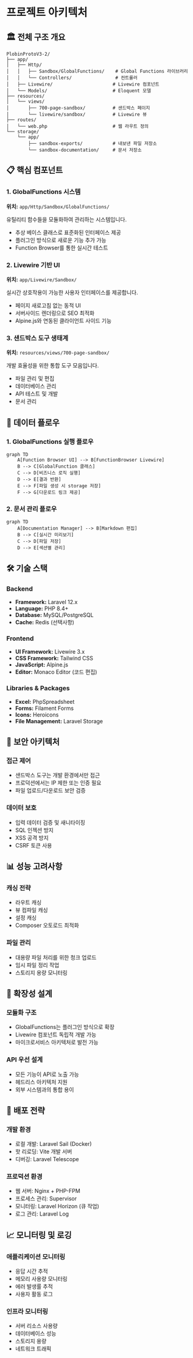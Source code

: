 # 프로젝트 아키텍처

## 🏛️ 전체 구조 개요

```
PlobinProtoV3-2/
├── app/
│   ├── Http/
│   │   ├── Sandbox/GlobalFunctions/    # Global Functions 라이브러리
│   │   └── Controllers/                # 컨트롤러
│   ├── Livewire/                      # Livewire 컴포넌트
│   └── Models/                        # Eloquent 모델
├── resources/
│   └── views/
│       ├── 700-page-sandbox/          # 샌드박스 페이지
│       └── livewire/sandbox/          # Livewire 뷰
├── routes/
│   └── web.php                        # 웹 라우트 정의
└── storage/
    └── app/
        ├── sandbox-exports/           # 내보낸 파일 저장소
        └── sandbox-documentation/     # 문서 저장소
```

## 📋 핵심 컴포넌트

### 1. GlobalFunctions 시스템
**위치:** `app/Http/Sandbox/GlobalFunctions/`

유틸리티 함수들을 모듈화하여 관리하는 시스템입니다.
- 추상 베이스 클래스로 표준화된 인터페이스 제공
- 플러그인 방식으로 새로운 기능 추가 가능
- Function Browser를 통한 실시간 테스트

### 2. Livewire 기반 UI
**위치:** `app/Livewire/Sandbox/`

실시간 상호작용이 가능한 사용자 인터페이스를 제공합니다.
- 페이지 새로고침 없는 동적 UI
- 서버사이드 렌더링으로 SEO 최적화
- Alpine.js와 연동된 클라이언트 사이드 기능

### 3. 샌드박스 도구 생태계
**위치:** `resources/views/700-page-sandbox/`

개발 효율성을 위한 통합 도구 모음입니다.
- 파일 관리 및 편집
- 데이터베이스 관리
- API 테스트 및 개발
- 문서 관리

## 🔄 데이터 플로우

### 1. GlobalFunctions 실행 플로우
```mermaid
graph TD
    A[Function Browser UI] --> B[FunctionBrowser Livewire]
    B --> C[GlobalFunction 클래스]
    C --> D[비즈니스 로직 실행]
    D --> E[결과 반환]
    E --> F[파일 생성 시 storage 저장]
    F --> G[다운로드 링크 제공]
```

### 2. 문서 관리 플로우
```mermaid
graph TD
    A[Documentation Manager] --> B[Markdown 편집]
    B --> C[실시간 미리보기]
    C --> D[파일 저장]
    D --> E[섹션별 관리]
```

## 🛠️ 기술 스택

### Backend
- **Framework:** Laravel 12.x
- **Language:** PHP 8.4+
- **Database:** MySQL/PostgreSQL
- **Cache:** Redis (선택사항)

### Frontend
- **UI Framework:** Livewire 3.x
- **CSS Framework:** Tailwind CSS
- **JavaScript:** Alpine.js
- **Editor:** Monaco Editor (코드 편집)

### Libraries & Packages
- **Excel:** PhpSpreadsheet
- **Forms:** Filament Forms
- **Icons:** Heroicons
- **File Management:** Laravel Storage

## 🔐 보안 아키텍처

### 접근 제어
- 샌드박스 도구는 개발 환경에서만 접근
- 프로덕션에서는 IP 제한 또는 인증 필요
- 파일 업로드/다운로드 보안 검증

### 데이터 보호
- 입력 데이터 검증 및 새니타이징
- SQL 인젝션 방지
- XSS 공격 방지
- CSRF 토큰 사용

## 📊 성능 고려사항

### 캐싱 전략
- 라우트 캐싱
- 뷰 컴파일 캐싱
- 설정 캐싱
- Composer 오토로드 최적화

### 파일 관리
- 대용량 파일 처리를 위한 청크 업로드
- 임시 파일 정리 작업
- 스토리지 용량 모니터링

## 🔧 확장성 설계

### 모듈화 구조
- GlobalFunctions는 플러그인 방식으로 확장
- Livewire 컴포넌트 독립적 개발 가능
- 마이크로서비스 아키텍처로 발전 가능

### API 우선 설계
- 모든 기능이 API로 노출 가능
- 헤드리스 아키텍처 지원
- 외부 시스템과의 통합 용이

## 🚀 배포 전략

### 개발 환경
- 로컬 개발: Laravel Sail (Docker)
- 핫 리로딩: Vite 개발 서버
- 디버깅: Laravel Telescope

### 프로덕션 환경
- 웹 서버: Nginx + PHP-FPM
- 프로세스 관리: Supervisor
- 모니터링: Laravel Horizon (큐 작업)
- 로그 관리: Laravel Log

## 📈 모니터링 및 로깅

### 애플리케이션 모니터링
- 응답 시간 추적
- 메모리 사용량 모니터링
- 에러 발생률 추적
- 사용자 활동 로그

### 인프라 모니터링
- 서버 리소스 사용량
- 데이터베이스 성능
- 스토리지 용량
- 네트워크 트래픽
